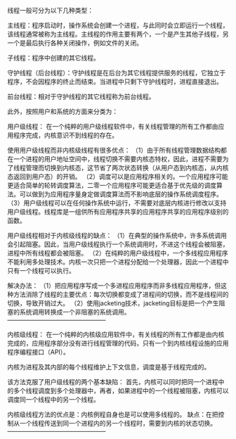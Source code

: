 线程一般可分为以下几种类型：

主线程：程序启动时，操作系统会创建一个进程，与此同时会立即运行一个线程，该线程通常被称为主线程。主线程的作用主要有两个，一个是产生其他子线程，另一个是最后执行各种关闭操作，例如文件的关闭。

子线程：程序中创建的其它线程。

守护线程（后台线程）：守护线程是在后台为其它线程提供服务的线程，它独立于程序，不会因程序的终止而结束。当进程中只剩下守护线程时，进程直接退出。

前台线程：相对于守护线程的其它线程称为前台线程。

此外，按照用户和系统的方面来分类为：

用户级线程：
在一个纯粹的用户级线程软件中，有关线程管理的所有工作都由应用程序完成，内核意识不到线程的存在。

使用用户级线程而非内核级线程有很多优点：
（1）由于所有线程管理数据结构都在一个进程的用户地址空间中，线程切换不需要内核态特权，因此，进程不需要为了线程管理而切换到内核态，这节省了两次状态转换（从用户态到内核态，从内核态返回到用户态）的开销。
（2）调度可以是应用程序相关的。一个应用程序可能更适合简单的轮转调度算法，二零一个应用程序可能更适合基于优先级的调度算法。可以做到为应用程序量身定做调度算法而不影响底层的操作系统调度程序。
（3）用户级线程可以在任何操作系统中运行，不需要对底层内核进行修改以支持用户级线程。线程库是一组供所有应用程序共享的应用程序共享的应用程序级别的函数。

用户级线程相对于内核级线程的缺点：
（1）在典型的操作系统中，许多系统调用会引起阻塞。因此，当用户级线程执行一个系统调用时，不进这个线程会被阻塞，进程中所有线程都会被阻塞。
（2）在纯粹的用户级线程中，一个多线程应用程序不能利用多处理技术。内核一次只把一个进程分配给一个处理器，因此一个进程中只有一个线程可以执行。

解决办法：
（1）把应用程序写成一个多进程应用程序而非多线程应用程序，但这种方法消除了线程的主要优点：每次切换都变成了进程间的切换，而不是线程间的切换，导致开销过大。
（2）使用jacketing技术，jacketing目标是把一个产生阻塞的系统调用转换成一个非阻塞的系统调用。
————————————————

内核级线程：
在一个纯粹的内核级应用软件中，有关线程的所有工作都是由内核完成的，应用程序部分没有进行线程管理的代码，只有一个到内核线程设施的应用程序编程接口（API）。

内核为进程及其内部的每个线程维护上下文信息，调度是基于线程完成的。

该方法克服了用户级线程的两个基本缺陷：
首先，内核可以同时把同一个进程中的多个线程调度到多个处理器中，再者，如果进程中的一个线程被阻塞，内核可以调度同一个线程中的另一个线程。

内核级线程方法的优点是：内核例程自身也是可以使用多线程的。
缺点：在把控制从一个线程传送到同一个进程内的另一个线程时，需要到内核的状态切换。
————————————————
